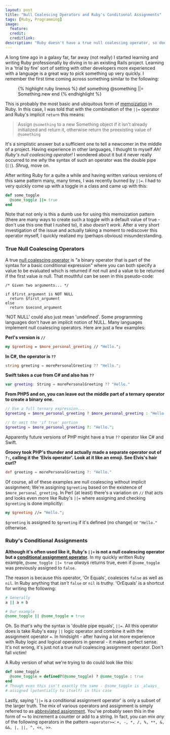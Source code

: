 ```yaml
---
layout: post
title: "Null Coalescing Operators and Ruby's Conditional Assignments"
tags: [Ruby, Programming]
image:
  feature:
  credit:
  creditlink:
description: "Ruby doesn't have a true null coalescing operator, so don't write something like it does."
---
```


A long time ago in a galaxy far, far away (not really) I started learning and writing Ruby professionally by diving in
to an existing Rails project. Learning in a 'trial by fire' sort of setting with other developers more experienced with
a language is a great way to pick something up very quickly. I remember the first time coming across something similar
to the following:

<figure class="lineno-container">
{% highlight ruby linenos %}
def something
  @something ||= Something.new
end
{% endhighlight %}
</figure>

This is probably the most basic and ubiquitous form of [memoization][1] in Ruby. In this case, I was told that with the combination of the
`||=` operator and Ruby's implicit `return` this means:

> Assign `@something` to a new Something object if it isn't already initialized and return it, otherwise return the preexisting value of `@something`

It's a simplistic answer but a sufficient one to tell a newcomer in the middle of a project. Having experience in other
languages, I thought to myself _Ah! Ruby's null coalescing operator!_ I wondered about it but it never really occurred
to me _why_ the syntax of such an operator was the double pipe (`||`). _Shrug_, move on.

After writing Ruby for a quite a while and having written various versions of this same pattern many, many times, I
was recently burned by `||=`. I had to very quickly come up with a toggle in a class and came up with this:

```ruby
def some_toggle
  @some_toggle ||= true
end
```

Note that not only is this a dumb use for using this memoization pattern (there are many ways to create such a toggle
with a default value of true - don't use this one that I rushed to), it also _doesn't work_. After a very short
investigation of the issue and actually taking a moment to rediscover this operator myself, I quickly realized my
(perhaps obvious) misunderstanding.

### True Null Coalescing Operators
A true [null coalescing operator][2] is "a binary operator that is part of the syntax for a basic conditional
expression" where you can both specify a value to be evaluated which is returned if not null and a value to be returned
if the first value _is_ null. That mouthful can be seen in this pseudo-code:

```
/* Given two arguments... */

if $first_argument is NOT NULL
  return $first_argument
else
  return $second_argument
```

'NOT NULL' could also just mean 'undefined'. Some programming languages don't have an implicit notion of NULL. Many
languages implement null coalescing operators. Here are just a few examples:

**Perl's version is `//`**

```perl
my $greeting = $more_personal_greeting // "Hello.";
```

**In C#, the operator is `??`**

```csharp
string greeting = morePersonalGreeting ?? "Hello.";
```

**Swift takes a cue from C# and also has `??`**

```swift
var greeting: String = morePersonalGreeting ?? "Hello."
```

**From PHP5 and on, you can leave out the middle part of a ternary operator to create a binary one.**

```php
// Use a full ternary expression...
$greeting = $more_personal_greeting ? $more_personal_greeting : "Hello.";

// Or omit the 'if true' portion
$greeting = $more_personal_greeting ?: "Hello.";
```

Apparently future versions of PHP might have a true `??` operator like C# and Swift.

**Groovy took PHP's thunder and actually made a separate operator out of `?:`, calling it the 'Elvis operator'. Look at it like an emoji. See Elvis's hair curl?**

```groovy
def greeting = morePersonalGreeting ?: "Hello."
```

Of course, all of these examples are null coalescing without implicit assignment; We're assigning `$greeting` based on
the existence of `$more_personal_greeting`. In Perl (at least) there's a variation on `//` that acts and looks even more like
Ruby's `||=` where assigning and checking `$greeting` is done implicitly:

```perl
my $greeting //= "Hello.";
```

`$greeting` is assigned to `$greeting` if it's defined (no change) or `"Hello."` otherwise.

### Ruby's Conditional Assignments

**Although it's often used like it, Ruby's `||=` is not a null coalescing operator but a [conditional assignment operator][4].**
In my quickly written Ruby example, `@some_toggle ||= true` _always_ returns true, even if `@some_toggle` was previously
assigned to `false`.

The reason is because this operator, 'Or Equals', coalesces `false` as well as `nil`. In Ruby anything that _isn't_ `false` or `nil` is truthy.
'OrEquals' is a shortcut for writing the following:

```ruby
# Generally
a || a = b

# Our example
@some_toggle || @some_toggle = true
```

Oh. So _that's_ why the syntax is 'double pipe equals', `||=`.  All this operator does is take Ruby's easy `||` logic
operator and combine it with the assignment operator `=`. In hindsight - after having a lot more experience with
Ruby logic and logical operators in general - it makes perfect sense. It's not wrong, it's just not a true null
coalescing assignment operator. Don't fall victim!

A Ruby version of what we're trying to do could look like this:

```ruby
def some_toggle
  @some_toggle = defined?(@some_toggle) ? @some_toggle : true
end
# Though even this isn't exactly the same - @some_toggle is _always_
# assigned (potentially to itself) in this case
```

Lastly, saying '`||=` is a conditional assignment operator' is only a subset of the larger
truth. The mix of various operators and assignment is simply referred to as [abbreviated assignment][3]. You've probably
seen this in the form of `+=` to increment a counter or add to a string. In fact, you can mix _any_ of the following
operators in the pattern `<operator>=`: `+, -, *, /, %, **, &, &&, |, ||, ^, <<, >>`.

[1]: http://en.wikipedia.org/wiki/Memoization
[2]: http://en.wikipedia.org/wiki/Null_coalescing_operator
[3]: http://ruby-doc.org/core-2.2.2/doc/syntax/assignment_rdoc.html#label-Abbreviated+Assignment
[4]: http://en.wikibooks.org/wiki/Ruby_Programming/Syntax/Operators#1._Assignment
